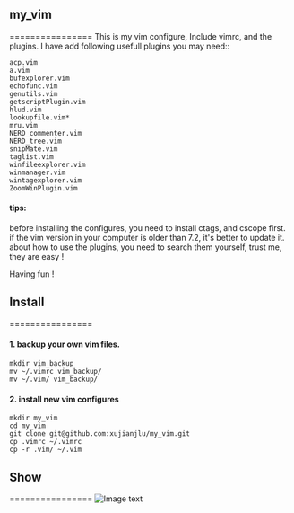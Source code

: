 ## my_vim
================
This is my vim configure, Include vimrc, and the plugins.
I have add following usefull plugins you may need::

    acp.vim
    a.vim
    bufexplorer.vim
    echofunc.vim
    genutils.vim
    getscriptPlugin.vim
    hlud.vim
    lookupfile.vim*
    mru.vim
    NERD_commenter.vim
    NERD_tree.vim
    snipMate.vim
    taglist.vim
    winfileexplorer.vim
    winmanager.vim
    wintagexplorer.vim
    ZoomWinPlugin.vim

#### tips:
before installing the configures, you need to install ctags, and cscope first. 
if the vim version in your computer is older than 7.2, it's better to update it. 
about how to use the plugins, you need to search them yourself, trust me, they are easy ! 
  
Having fun !

## Install
================
#### 1. backup your own vim files.
    mkdir vim_backup  
    mv ~/.vimrc vim_backup/  
    mv ~/.vim/ vim_backup/ 

#### 2. install new vim configures
    mkdir my_vim 
    cd my_vim 
    git clone git@github.com:xujianjlu/my_vim.git 
    cp .vimrc ~/.vimrc 
    cp -r .vim/ ~/.vim 


## Show
================
![Image text](http://github.com/xujianjlu/my_vim/.raw/images/file_list.png)
